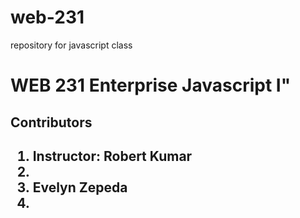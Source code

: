 # web-231

repository for javascript class

<h1>WEB 231 Enterprise Javascript I"</h1>
<h2>Contributors<h2>

<ol>
    <li>Instructor: Robert Kumar<li>
    <li>Evelyn Zepeda<li>
</ol>

